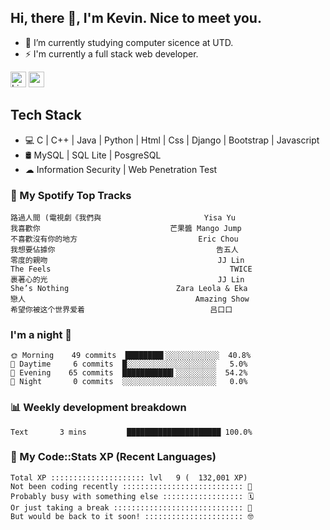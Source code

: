 ## Hi, there 👋, I'm Kevin. Nice to meet you.

- 🌱 I’m currently studying computer sicence at UTD.
- ⚡ I'm currently a full stack web developer.

<a href="https://www.linkedin.com/in/kevin12686/"><img alt="LinkedIn" src="https://img.shields.io/badge/linkedin%20-%230077B5.svg?&style=for-the-badge&logo=linkedin&logoColor=white" height=25></a>
<a href="https://www.instagram.com/kevin12686/"><img src="https://img.shields.io/badge/instagram-3f729b?&style=for-the-badge&logo=instagram&logoColor=white" height=25></a>

## Tech Stack

* 💻 C | C++ | Java | Python | Html | Css | Django | Bootstrap | Javascript
* 🛢️ MySQL | SQL Lite | PosgreSQL
* ☁ Information Security | Web Penetration Test

### 🎵 My Spotify Top Tracks

<!-- spotify start -->

```text
路過人間 (電視劇《我們與                       Yisa Yu
我喜歡你                             芒果醬 Mango Jump
不喜歡沒有你的地方                           Eric Chou
我想要佔據你                                    告五人
零度的親吻                                      JJ Lin
The Feels                                        TWICE
裹著心的光                                      JJ Lin
She’s Nothing                        Zara Leola & Eka
戀人                                      Amazing Show
希望你被这个世界爱着                            吕口口
```

<!-- spotify end -->

### I'm a night 🦉

<!-- early_bird start -->

```text
🌞 Morning    49 commits  ████████▌░░░░░░░░░░░░  40.8%
🌆 Daytime     6 commits  █░░░░░░░░░░░░░░░░░░░░   5.0%
🌃 Evening    65 commits  ███████████▍░░░░░░░░░  54.2%
🌙 Night       0 commits  ░░░░░░░░░░░░░░░░░░░░░   0.0%
```

<!-- early_bird end -->

### 📊 Weekly development breakdown

<!-- code_time start -->

```text
Text       3 mins         █████████████████████ 100.0%
```

<!-- code_time end -->

### 🧰 My Code::Stats XP (Recent Languages)

<!-- codestats start -->

```text
Total XP ::::::::::::::::::::: lvl   9 (  132,001 XP) 
Not been coding recently ::::::::::::::::::::::::::: 🙈
Probably busy with something else :::::::::::::::::: 🗓
Or just taking a break ::::::::::::::::::::::::::::: 🌴
But would be back to it soon! :::::::::::::::::::::: 🤓
```

<!-- codestats end -->
